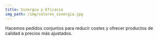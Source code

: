 ```yaml
---
title: Sinergia y Eficacia
img_path: /img/valores_sinergia.jpg
---
```

Hacemos pedidos conjuntos para reducir costes y ofrecer productos de calidad a precios más ajustados.